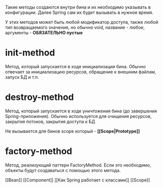 Такие методы создаются внутри бина и их необходимо указывать в конфигурации. Далее Spring сам их будет вызывать в нужное время.

У этих методов может быть любой модификатор доступа, также любой тип возвращаемого значения, но обычно void, название - любое, аргументы - **ОБЯЗАТЕЛЬНО пустые**
# init-method
Метод, который запускается в ходе инициализации бина. Обычно отвечает за инициализацию ресурсов, обращение к внешним файлам, запуск БД и т.п.
# destroy-method
Метод, который запускается в ходе уничтожения бина (до завершения Spring-приложения). Обычно используется для очищения ресурсов, закрытия потоков, закрытия доступа к БД

Не вызывается для бинов scope который - **[[Scope|Prototype]]**
# factory-method
Метод, реализующий паттерн FactoryMethod. Если это необходимо, объекты будут создаваться с помощью этого метода.

[[Bean]] [[Component]]
[[Как Spring работает с классами]]
[[Scope]]